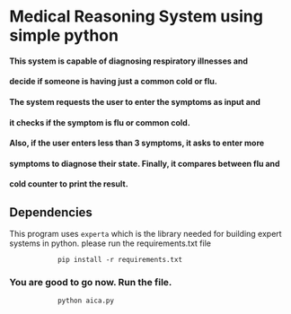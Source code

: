 # Medical Reasoning System using simple python


#### This system is capable of diagnosing respiratory illnesses and 
#### decide if someone is having just a common cold or flu. 
#### The system requests the user to enter the symptoms as input and 
#### it checks if the symptom is flu or common cold.
#### Also, if the user enters less than 3 symptoms, it asks to enter more 
#### symptoms to diagnose their state. Finally, it compares between flu and 
#### cold counter to print the result.  

## Dependencies
This program uses `experta` which is the library needed for building expert systems in python.
please run the requirements.txt file

                pip install -r requirements.txt


### You are good to go now. Run the file.
                python aica.py